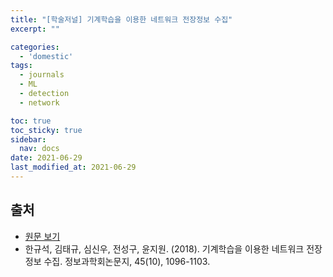 ```yaml
---
title: "[학술저널] 기계학습을 이용한 네트워크 전장정보 수집"
excerpt: ""

categories:
  - 'domestic'
tags:
  - journals
  - ML
  - detection
  - network

toc: true
toc_sticky: true
sidebar:
  nav: docs
date: 2021-06-29
last_modified_at: 2021-06-29
---
```


## 출처

* <a href="https://www.dbpia.co.kr/Journal/articleDetail?nodeId=NODE07540541&language=ko_KR">원문 보기</a>
* 한규석, 김태규, 심신우, 전성구, 윤지원. (2018). 기계학습을 이용한 네트워크 전장정보 수집. 정보과학회논문지, 45(10), 1096-1103.
